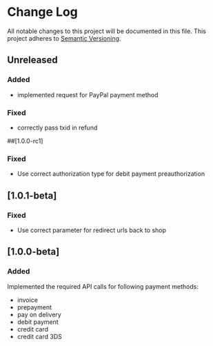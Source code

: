 # Change Log
All notable changes to this project will be documented in this file.
This project adheres to [Semantic Versioning](http://semver.org/).

## Unreleased

### Added

* implemented request for PayPal payment method

### Fixed
* correctly pass txid in refund

##[1.0.0-rc1]
### Fixed

* Use correct authorization type for debit payment preauthorization

## [1.0.1-beta]
### Fixed

* Use correct parameter for redirect urls back to shop

## [1.0.0-beta]
### Added

Implemented the required API calls for following payment methods:

* invoice
* prepayment
* pay on delivery
* debit payment
* credit card
* credit card 3DS
